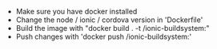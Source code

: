 * Make sure you have docker installed
* Change the node / ionic / cordova version in 'Dockerfile'
* Build the image with "docker build . -t <dockerhub username>/ionic-buildsystem:<ionic version>"
* Push changes with 'docker push <dockerhub username>/ionic-buildsystem:<ionic version>'
